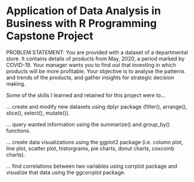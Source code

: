# Application of Data Analysis in Business with R Programming Capstone Project

PROBLEM STATEMENT:
You are provided with a dataset of a departmental store.
It contains details of products from May, 2020, a period marked by COVID-19.
Your manager wants you to find out that investing in which products will be more profitable.
Your objective is to analyse the patterns and trends of the products, and gather insights for strategic decision making.

Some of the skills I learned and retained for this project were to...

... create and modify new datasets using dplyr package (filter(), arrange(), slice(), select(), mutate()).

... query wanted information using the summarize() and group_by() functions.

... create data visualizations using the ggplot2 package (i.e. column plot, line plot, scatter plot, historgrams, pie charts, donut charts, coxcomb charts).

... find correlations between two variables using corrplot package and visualize that data using the ggcorrplot package.
